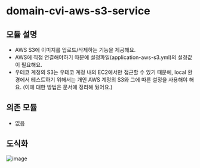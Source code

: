 # domain-cvi-aws-s3-service
## 모듈 설명
- AWS S3에 이미지를 업로드/삭제하는 기능을 제공해요.
- AWS에 직접 연결해야하기 때문에 설정파일(application-aws-s3.yml)의 설정값이 필요해요.
- 우테코 계정의 S3는 우테코 계정 내의 EC2에서만 접근할 수 있기 때문에, local 환경에서 테스트하기 위해서는 개인 AWS 계정의 S3와 그에 따른 설정을 사용해야 해요.
  (이에 대한 방법은 문서에 정리해 뒀어요.)

## 의존 모듈 
- 없음

## 도식화
![image](https://user-images.githubusercontent.com/48986787/139180220-01800ced-4b38-4ade-9568-cdaa9711abb1.png)
